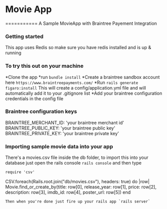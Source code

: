 # Movie App
===========
A Sample MovieApp with Braintree Payement Integration

### Getting started
This app uses Redis so make sure you have redis installed and is up & running

### To try this out on your machine 
*Clone the app
*run `bundle install`
*Create a braintree sandbox account here `https://www.braintreepayments.com/`
*Run `rails generate figaro:install` 
This will create a config/application.yml file and will automatically add it to your .gitignore list 
*Add your braintree configuration credentials in the config file 

### Braintree configuration keys
BRAINTREE_MERCHANT_ID: 'your braintree merchant id'
BRAINTREE_PUBLIC_KEY: 'your braintree public key'
BRAINTREE_PRIVATE_KEY: 'your braintree private key'

### Importing sample movie data into your app
There's a movies.csv file inside the db folder, to import this into your database just 
open the rails console `rails console` and then type

`require 'csv'` 

CSV.foreach(Rails.root.join("db/movies.csv"), headers: true) do |row|
  Movie.find_or_create_by(title: row[0], release_year: row[1], price: row[2], description: row[3], imdb_id: row[4], poster_url: row[5])
end
```
Then when you're done just fire up your rails app `rails server` 
